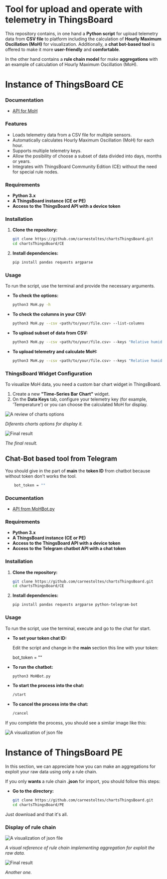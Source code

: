# Tool for upload and operate with telemetry in ThingsBoard

This repository contains, in one hand a **Python script** for upload telemetry data from **CSV file** to platform including the calculation of **Hourly Maximum Oscillation (MoH)** for visualization. Additionally, a **chat bot-based tool** is offered to make it more **user-friendly** and **comfortable**.

In the other hand contains a **rule chain model** for make **aggregations** with an example of calculation of Hourly Maximum Oscillation (MoH).

# Instance of ThingsBoard CE

### Documentation

- [API for MoH](CE/MoH.md)

### Features

* Loads telemetry data from a CSV file for multiple sensors.
* Automatically calculates Hourly Maximum Oscillation (MoH) for each hour.
* Supports multiple telemetry keys.
* Allow the posibility of choose a subset of data divided into days, months or years. 
* Integrates with ThingsBoard Community Edition (CE) without the need for special rule nodes.


### Requirements

* **Python 3.x**
* **A ThingsBoard instance (CE or PE)**
* **Access to the ThingsBoard API with a device token**


### Installation

1.  **Clone the repository:**
    ```bash
    git clone https://github.com/carnestoltes/chartsThingsBoard.git
    cd chartsThingsBoard/CE
    ```

2.  **Install dependencies:**
    ```bash
    pip install pandas requests argparse
    ```

### Usage

To run the script, use the terminal and provide the necessary arguments.

* **To check the options:**
    ```bash
    python3 MoH.py -h
    ```

* **To check the columns in your CSV:**
    ```bash
    python3 MoH.py --csv <path/to/your/file.csv> --list-columns
    ```
    
* **To upload subset of data from CSV:**
    ```bash
    python3 MoH.py --csv <path/to/your/file.csv> --keys "Relative humidity" "Temperature" --token <your-token> --time-filter "7D"
    ```

* **To upload telemetry and calculate MoH:**
    ```bash
    python3 MoH.py --csv <path/to/your/file.csv> --keys "Relative humidity" "Temperature" --token <your-token> --time-filter "all" --moh
    ```

### ThingsBoard Widget Configuration

To visualize MoH data, you need a custom bar chart widget in ThingsBoard. 

1.  Create a new **"Time-Series Bar Chart"** widget.
2.  On the **Data Keys** tab, configure your telemetry key (for example, 'Temperature') or you can choose the calculated MoH for display.

![A review of charts options](./images/Charts.png)

_Diferents charts options for display it._

![Final result](./images/CE_MoH.png)

_The final result._

## Chat-Bot based tool from Telegram

You should give in the part of **main** the **token ID** from chatbot because without token don't works the tool.

```bash
    bot_token = ""
   ```
### Documentation

- [API from MoHBot.py](CE/MoHBot.md)

### Requirements

* **Python 3.x**
* **A ThingsBoard instance (CE or PE)**
* **Access to the ThingsBoard API with a device token**
* **Access to the Telegram chatbot API with a chat token**


### Installation

1.  **Clone the repository:**
    ```bash
    git clone https://github.com/carnestoltes/chartsThingsBoard.git
    cd chartsThingsBoard/CE
    ```

2.  **Install dependencies:**
    ```bash
    pip install pandas requests argparse python-telegram-bot
    ```

### Usage

To run the script, use the terminal, execute and go to the chat for start.

* **To set your token chat ID:**
  
  Edit the script and change in the **main** section this line with your token:
  
    bot_token = ""

* **To run the chatbot:**
    ```bash
    python3 MoHBot.py 
    ```

* **To start the process into the chat:**
    ```bash
    /start
    ```

* **To cancel the process into the chat:**
    ```bash
    /cancel
    ```
If you complete the process, you should see a similar image like this:

![A visualization of json file](./images/chatbot.png)

# Instance of ThingsBoard PE

In this section, we can appreciate how you can make an aggregations for exploit your raw data using only a rule chain.

If you only **wants** a rule chain **.json** for import, you should follow this steps:

* **Go to the directory:**
    ```bash
    git clone https://github.com/carnestoltes/chartsThingsBoard.git
    cd chartsThingsBoard/PE
    ```
Just download and that it's all.

### Display of rule chain 

![A visualization of json file](./images/Rule.png)

_A visual reference of rule chain implementing aggregation for exploit the raw data._

![Final result](./images/M&M.png)

_Another one._

